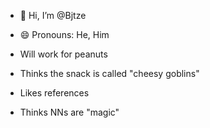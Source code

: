 - 👋 Hi, I’m @Bjtze
- 😄 Pronouns: He, Him

- Will work for peanuts
- Thinks the snack is called "cheesy goblins"
- Likes references

- Thinks NNs are "magic"

<!---
Bjtze/Bjtze is a ✨ special ✨ repository because its `README.md` (this file) appears on your GitHub profile.
You can click the Preview link to take a look at your changes.
--->

